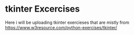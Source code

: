 # tkinter Excercises

Here i will be uploading tkinter exercieses that are mistly from <br> https://www.w3resource.com/python-exercises/tkinter/
